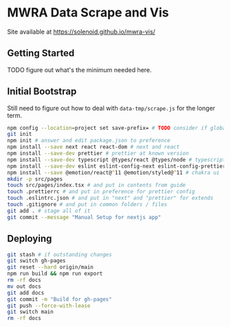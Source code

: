 # MWRA Data Scrape and Vis

Site available at https://solenoid.github.io/mwra-vis/

## Getting Started

TODO figure out what's the minimum needed here.

## Initial Bootstrap

Still need to figure out how to deal with `data-tmp/scrape.js` for the longer term.

```zsh
npm config --location=project set save-prefix= # TODO consider if global is better
git init
npm init # answer and edit package.json to preference
npm install --save next react react-dom # next and react
npm install --save-dev prettier # prettier at known version
npm install --save-dev typescript @types/react @types/node # typescript
npm install --save-dev eslint eslint-config-next eslint-config-prettier # eslint
npm install --save @emotion/react@^11 @emotion/styled@^11 # chakra ui
mkdir -p src/pages
touch src/pages/index.tsx # and put in contents from guide
touch .prettierrc # and put in preference for prettier config
touch .eslintrc.json # and put in "next" and "prettier" for extends
touch .gitignore # and put in common folders / files
git add . # stage all of it
git commit --message "Manual Setup for nextjs app"
```

## Deploying

```zsh
git stash # if outstanding changes
git switch gh-pages
git reset --hard origin/main
npm run build && npm run export
rm -rf docs
mv out docs
git add docs
git commit -m "Build for gh-pages"
git push --force-with-lease
git switch main
rm -rf docs
```
